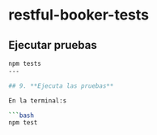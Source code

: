 # restful-booker-tests

## Ejecutar pruebas

```bash
npm tests
---

## 9. **Ejecuta las pruebas**

En la terminal:s

```bash
npm test